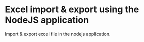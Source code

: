 # Excel import & export using the NodeJS application

Import & export excel file in the nodejs application.
